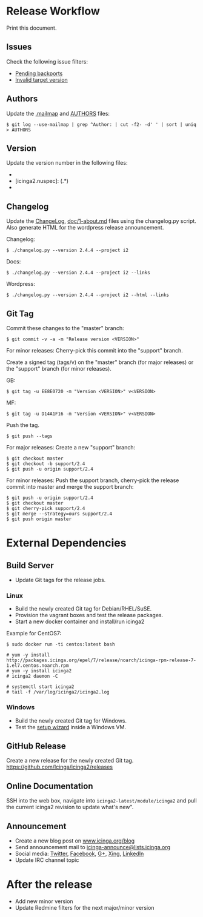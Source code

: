# Release Workflow

Print this document.

## Issues

Check the following issue filters:

* [Pending backports](https://dev.icinga.org/projects/i2/issues?query_id=41)
* [Invalid target version](https://dev.icinga.org/projects/i2/issues?query_id=55)

## Authors

Update the [.mailmap](.mailmap) and [AUTHORS](AUTHORS) files:

    $ git log --use-mailmap | grep ^Author: | cut -f2- -d' ' | sort | uniq > AUTHORS

## Version

Update the version number in the following files:

* [icinga2.spec]: Version: (.*)
* [icinga2.nuspec]: <version>(.*)</version>
* [tools/chocolateyInstall.ps1]: Icinga2-v(.*).exe

## Changelog

Update the [ChangeLog](ChangeLog), [doc/1-about.md](doc/1-about.md) files using
the changelog.py script. Also generate HTML for the wordpress release announcement.

Changelog:

    $ ./changelog.py --version 2.4.4 --project i2

Docs:

    $ ./changelog.py --version 2.4.4 --project i2 --links

Wordpress:

    $ ./changelog.py --version 2.4.4 --project i2 --html --links

## Git Tag

Commit these changes to the "master" branch:

    $ git commit -v -a -m "Release version <VERSION>"

For minor releases: Cherry-pick this commit into the "support" branch.

Create a signed tag (tags/v<VERSION>) on the "master" branch (for major
releases) or the "support" branch (for minor releases).

GB:

    $ git tag -u EE8E0720 -m "Version <VERSION>" v<VERSION>

MF:

    $ git tag -u D14A1F16 -m "Version <VERSION>" v<VERSION>

Push the tag.

    $ git push --tags

For major releases: Create a new "support" branch:

    $ git checkout master
    $ git checkout -b support/2.4
    $ git push -u origin support/2.4

For minor releases: Push the support branch, cherry-pick the release commit
into master and merge the support branch:

    $ git push -u origin support/2.4
    $ git checkout master
    $ git cherry-pick support/2.4
    $ git merge --strategy=ours support/2.4
    $ git push origin master

# External Dependencies

## Build Server

* Update Git tags for the release jobs.

### Linux

* Build the newly created Git tag for Debian/RHEL/SuSE.
* Provision the vagrant boxes and test the release packages.
* Start a new docker container and install/run icinga2

Example for CentOS7:

    $ sudo docker run -ti centos:latest bash

    # yum -y install http://packages.icinga.org/epel/7/release/noarch/icinga-rpm-release-7-1.el7.centos.noarch.rpm
    # yum -y install icinga2
    # icinga2 daemon -C

    # systemctl start icinga2
    # tail -f /var/log/icinga2/icinga2.log

### Windows

* Build the newly created Git tag for Windows.
* Test the [setup wizard](http://packages.icinga.org/windows/) inside a Windows VM.

## GitHub Release

Create a new release for the newly created Git tag.
https://github.com/Icinga/icinga2/releases

## Online Documentation

SSH into the web box, navigate into `icinga2-latest/module/icinga2`
and pull the current icinga2 revision to update what's new".

## Announcement

* Create a new blog post on www.icinga.org/blog
* Send announcement mail to icinga-announce@lists.icinga.org
* Social media: [Twitter](https://twitter.com/icinga), [Facebook](https://www.facebook.com/icinga), [G+](http://plus.google.com/+icinga), [Xing](https://www.xing.com/communities/groups/icinga-da4b-1060043), [LinkedIn](https://www.linkedin.com/groups/Icinga-1921830/about)
* Update IRC channel topic

# After the release

* Add new minor version
* Update Redmine filters for the next major/minor version
